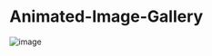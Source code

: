 # Animated-Image-Gallery
![image](https://user-images.githubusercontent.com/59414164/133516307-1f1285bb-bcb1-480f-85e8-96d2b7ebff55.png)
